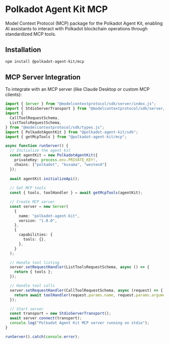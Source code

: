 # Polkadot Agent Kit MCP

Model Context Protocol (MCP) package for the Polkadot Agent Kit, enabling AI assistants to interact with Polkadot blockchain operations through standardized MCP tools.

## Installation

```bash
npm install @polkadot-agent-kit/mcp
```

## MCP Server Integration

To integrate with an MCP server (like Claude Desktop or custom MCP clients):

```typescript
import { Server } from "@modelcontextprotocol/sdk/server/index.js";
import { StdioServerTransport } from "@modelcontextprotocol/sdk/server/stdio.js";
import {
  CallToolRequestSchema,
  ListToolsRequestSchema,
} from "@modelcontextprotocol/sdk/types.js";
import { PolkadotAgentKit } from "@polkadot-agent-kit/sdk";
import { getMcpTools } from "@polkadot-agent-kit/mcp";

async function runServer() {
  // Initialize the agent kit
  const agentKit = new PolkadotAgentKit({
    privateKey: process.env.PRIVATE_KEY!,
    chains: ["polkadot", "kusama", "westend"]
  });
  
  await agentKit.initializeApi();
  
  // Get MCP tools
  const { tools, toolHandler } = await getMcpTools(agentKit);

  // Create MCP server
  const server = new Server(
    {
      name: "polkadot-agent-kit",
      version: "1.0.0",
    },
    {
      capabilities: {
        tools: {},
      },
    }
  );

  // Handle tool listing
  server.setRequestHandler(ListToolsRequestSchema, async () => {
    return { tools };
  });

  // Handle tool calls
  server.setRequestHandler(CallToolRequestSchema, async (request) => {
    return await toolHandler(request.params.name, request.params.arguments);
  });

  // Start server
  const transport = new StdioServerTransport();
  await server.connect(transport);
  console.log("Polkadot Agent Kit MCP server running on stdio");
}

runServer().catch(console.error);
```